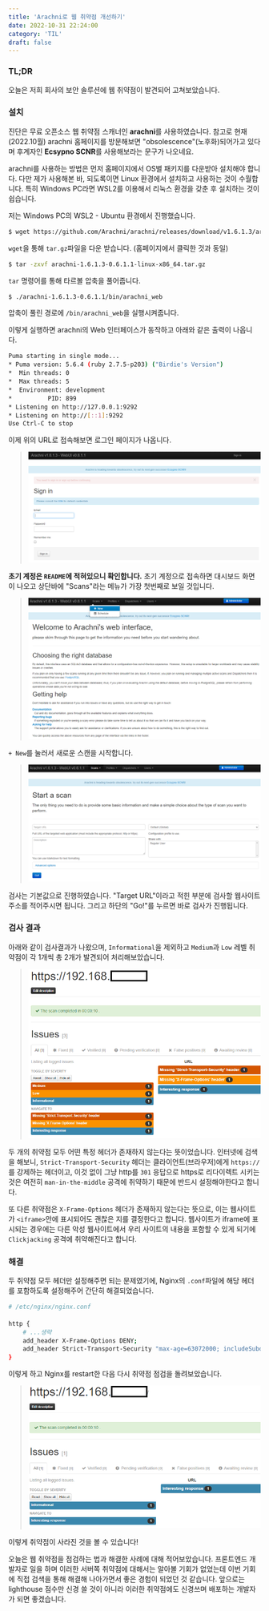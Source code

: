```yaml
---
title: 'Arachni로 웹 취약점 개선하기'
date: 2022-10-31 22:24:00
category: 'TIL'
draft: false
---
```


### TL;DR
오늘은 저희 회사의 보안 솔루션에 웹 취약점이 발견되어 고쳐보았습니다.

### 설치

진단은 무료 오픈소스 웹 취약점 스캐너인 **arachni**를 사용하였습니다. 참고로 현재(2022.10월) arachni 홈페이지를 방문해보면 "obsolescence"(노후화)되어가고 있다며 후계자인 **Ecsypno SCNR**를 사용해보라는 문구가 나오네요.

arachni를 사용하는 방법은 먼저 홈페이지에서 OS별 패키지를 다운받아 설치해야 합니다. 다만 제가 사용해본 바, 되도록이면 Linux 환경에서 설치하고 사용하는 것이 수월합니다. 특히 Windows PC라면 WSL2를 이용해서 리눅스 환경을 갖춘 후 설치하는 것이 쉽습니다.

저는 Windows PC의 WSL2 - Ubuntu 환경에서 진행했습니다.

```sh
$ wget https://github.com/Arachni/arachni/releases/download/v1.6.1.3/arachni-1.6.1.3-0.6.1.1-linux-x86_64.tar.gz
```
`wget`을 통해 `tar.gz`파일을 다운 받습니다. (홈페이지에서 클릭한 것과 동일)

```sh
$ tar -zxvf arachni-1.6.1.3-0.6.1.1-linux-x86_64.tar.gz
```
`tar` 명령어를 통해 타르볼 압축을 풀어줍니다.

```sh
$ ./arachni-1.6.1.3-0.6.1.1/bin/arachni_web
```
압축이 풀린 경로에 `/bin/arachni_web`을 실행시켜줍니다.

이렇게 실행하면 arachni의 Web 인터페이스가 동작하고 아래와 같은 출력이 나옵니다.
```sh
Puma starting in single mode...
* Puma version: 5.6.4 (ruby 2.7.5-p203) ("Birdie's Version")
*  Min threads: 0
*  Max threads: 5
*  Environment: development
*          PID: 899
* Listening on http://127.0.0.1:9292
* Listening on http://[::1]:9292
Use Ctrl-C to stop
```
이제 위의 URL로 접속해보면 로그인 페이지가 나옵니다.

> ![](./images/arachni-login.png)

**초기 계정은 `README`에 적혀있으니 확인합니다.** 초기 계정으로 접속하면 대시보드 화면이 나오고 상단바에 "Scans"라는 메뉴가 가장 첫번째로 보일 것입니다.

> ![](./images/arachni-dashboard.png)

`+ New`를 눌러서 새로운 스캔을 시작합니다.

> ![](./images/arachni-scan_new.png)

검사는 기본값으로 진행하였습니다. "Target URL"이라고 적힌 부분에 검사할 웹사이트 주소를 적어주시면 됩니다. 그리고 하단의 "Go!"를 누르면 바로 검사가 진행됩니다.

### 검사 결과

아래와 같이 검사결과가 나왔으며, `Informational`을 제외하고 `Medium`과 `Low` 레벨 취약점이 각 1개씩 총 2개가 발견되어 처리해보았습니다.

> ![](./images/arachni-report.png)

두 개의 취약점 모두 어떤 특정 헤더가 존재하지 않는다는 뜻이었습니다. 인터넷에 검색을 해보니, `Strict-Transport-Security` 헤더는 클라이언트(브라우저)에게 `https://`를 강제하는 헤더이고, 이것 없이 그냥 http를 `301` 응답으로 https로 리다이렉트 시키는 것은 여전히 `man-in-the-middle` 공격에 취약하기 때문에 반드시 설정해야한다고 합니다.

또 다른 취약점은 `X-Frame-Options` 헤더가 존재하지 않는다는 뜻으로, 이는 웹사이트가 `<iframe>`안에 표시되어도 괜찮은 지를 결정한다고 합니다. 웹사이트가 iframe에 표시되는 경우에는 다른 악성 웹사이트에서 우리 사이트의 내용을 포함할 수 있게 되기에 `Clickjacking` 공격에 취약해진다고 합니다.

### 해결

두 취약점 모두 헤더만 설정해주면 되는 문제였기에, Nginx의 `.conf`파일에 해당 헤더를 포함하도록 설정해주어 간단히 해결되었습니다.

```sh
# /etc/nginx/nginx.conf

http {
    # ...생략
    add_header X-Frame-Options DENY;
    add_header Strict-Transport-Security "max-age=63072000; includeSubdomains; preload";
}
```

이렇게 하고 Nginx를 restart한 다음 다시 취약점 점검을 돌려보았습니다.

> ![](./images/arachni-report-after.png)

이렇게 취약점이 사라진 것을 볼 수 있습니다!

오늘은 웹 취약점을 점검하는 법과 해결한 사례에 대해 적어보았습니다. 프론트엔드 개발자로 일을 하며 이러한 서버쪽 취약점에 대해서는 알아볼 기회가 없었는데 이번 기회에 직접 검색을 통해 해결해 나아가면서 좋은 경험이 되었던 것 같습니다. 앞으로는 lighthouse 점수만 신경 쓸 것이 아니라 이러한 취약점에도 신경쓰며 배포하는 개발자가 되면 좋겠습니다.
